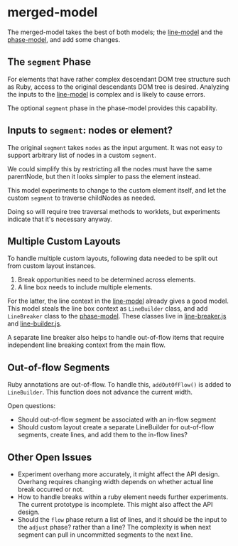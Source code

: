 # merged-model

The merged-model takes the best of both models;
the [line-model][] and the [phase-model][],
and add some changes.

## The `segment` Phase

For elements that have rather complex descendant DOM tree structure such as Ruby,
access to the original descendants DOM tree is desired.
Analyzing the inputs to the [line-model][] is complex
and is likely to cause errors.

The optional `segment` phase in the phase-model provides this capability.

## Inputs to `segment`: nodes or element?

The original `segment` takes `nodes` as the input argument.
It was not easy to support arbitrary list of nodes
in a custom `segment`.

We could simplify this
by restricting all the nodes must have the same parentNode,
but then it looks simpler to pass the element instead.

This model experiments to change to the custom element itself,
and let the custom `segment` to traverse childNodes as needed.

Doing so will require tree traversal methods to worklets,
but experiments indicate that it's necessary anyway.

## Multiple Custom Layouts

To handle multiple custom layouts,
following data needed to be split out
from custom layout instances.

1. Break opportunities need to be determined across elements.
2. A line box needs to include multiple elements.

For the latter, the line context in the [line-model][]
already gives a good model.
This model steals the line box context as `LineBuilder` class,
and add `LineBreaker` class to the [phase-model][].
These classes live in
[line-breaker.js](line-breaker.js) and
[line-builder.js](line-builder.js).

A separate line breaker also helps to handle out-of-flow items
that require independent line breaking context from the main flow.

## Out-of-flow Segments

Ruby annotations are out-of-flow.
To handle this, `addOutOfFlow()` is added to `LineBuilder`.
This function does not advance the current width.

Open questions:
* Should out-of-flow segment be associated with an in-flow segment
* Should custom layout create a separate LineBuilder for out-of-flow segments, create lines, and
add them to the in-flow lines?

## Other Open Issues

* Experiment overhang more accurately,
  it might affect the API design.
  Overhang requires changing width depends on
  whether actual line break occurred or not.
* How to handle breaks within a ruby element needs further experiments.
  The current prototype is incomplete.
  This might also affect the API design.
* Should the `flow` phase return a list of lines,
  and it should be the input to the `adjust` phase?
  rather than a line?
  The complexity is when next segment can pull in
  uncommitted segments to the next line.

[line-model]: ../line-model/
[phase-model]: ../segment-measure-flow-adjust/
